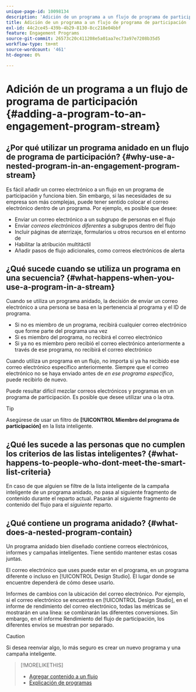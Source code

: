 ```yaml
---
unique-page-id: 10098134
description: 'Adición de un programa a un flujo de programa de participación: Documentos de Marketo: documentación del producto'
title: Adición de un programa a un flujo de programa de participación
exl-id: 44c2ce45-439b-4b29-8130-8cc218e04bbf
feature: Engagement Programs
source-git-commit: 26573c20c411208e5a01aa7ec73a97e7208b35d5
workflow-type: tm+mt
source-wordcount: '461'
ht-degree: 0%

---
```


# Adición de un programa a un flujo de programa de participación {#adding-a-program-to-an-engagement-program-stream}

## ¿Por qué utilizar un programa anidado en un flujo de programa de participación? {#why-use-a-nested-program-in-an-engagement-program-stream}

Es fácil añadir un correo electrónico a un flujo en un programa de participación y funciona bien. Sin embargo, si las necesidades de su empresa son más complejas, puede tener sentido colocar el correo electrónico dentro de un programa. Por ejemplo, es posible que desee:

* Enviar un correo electrónico a un subgrupo de personas en el flujo
* Enviar *correos electrónicos diferentes* a subgrupos dentro del flujo
* Incluir páginas de aterrizaje, formularios u otros recursos en el entorno de
* Habilitar la atribución multitáctil
* Añadir pasos de flujo adicionales, como correos electrónicos de alerta

## ¿Qué sucede cuando se utiliza un programa en una secuencia? {#what-happens-when-you-use-a-program-in-a-stream}

Cuando se utiliza un programa anidado, la decisión de enviar un correo electrónico a una persona se basa en la pertenencia al programa y el ID de programa.

* Si no es miembro de un programa, recibirá cualquier correo electrónico que forme parte del programa una vez
* Si es miembro del programa, no recibirá el correo electrónico
* Si ya no es miembro pero recibió el correo electrónico anteriormente a través de ese programa, no recibirá el correo electrónico

Cuando utiliza un programa en un flujo, no importa si ya ha recibido ese correo electrónico específico anteriormente. Siempre que el correo electrónico no se haya enviado antes de *en ese programa específico*, puede recibirlo de nuevo.

Puede resultar difícil mezclar correos electrónicos y programas en un programa de participación. Es posible que desee utilizar una o la otra.

>[!TIP]
>
>Asegúrese de usar un filtro de **[!UICONTROL Miembro del programa de participación]** en la lista inteligente.

## ¿Qué les sucede a las personas que no cumplen los criterios de las listas inteligentes? {#what-happens-to-people-who-dont-meet-the-smart-list-criteria}

En caso de que alguien se filtre de la lista inteligente de la campaña inteligente de un programa anidado, no pasa al siguiente fragmento de contenido durante el reparto actual. Pasarán al siguiente fragmento de contenido del flujo para el *siguiente* reparto.

## ¿Qué contiene un programa anidado? {#what-does-a-nested-program-contain}

Un programa anidado bien diseñado contiene correos electrónicos, informes y campañas inteligentes. Tiene sentido mantener estas cosas juntas.

El correo electrónico que uses puede estar en el programa, en un programa diferente o incluso en [!UICONTROL Design Studio]. El lugar donde se encuentre dependerá de cómo desee usarlo.

Informes de cambios con la ubicación del correo electrónico. Por ejemplo, si el correo electrónico se encuentra en [!UICONTROL Design Studio], en el informe de rendimiento del correo electrónico, todas las métricas se mostrarán en una línea: se combinarán las diferentes conversiones. Sin embargo, en el informe Rendimiento del flujo de participación, los diferentes envíos se muestran por separado.

>[!CAUTION]
>
>Si desea reenviar algo, lo más seguro es crear un nuevo programa y una campaña inteligente.

>[!MORELIKETHIS]
>
>* [Agregar contenido a un flujo](/help/marketo/product-docs/email-marketing/drip-nurturing/creating-an-engagement-program/add-content-to-a-stream.md)
>* [Explicación de programas](/help/marketo/product-docs/core-marketo-concepts/programs/creating-programs/understanding-programs.md)

